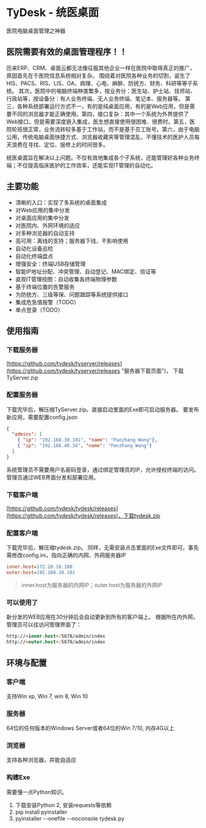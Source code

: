 # TyDesk - 统医桌面
医院电脑桌面管理之神器

## 医院需要有效的桌面管理程序！！
历来ERP、CRM、桌面云都无法像征服其他企业一样在医院中取得真正的推广，原因首先在于医院信息系统相对复杂。 围绕着对医院各种业务的切割，诞生了HIS、PACS、RIS、LIS、OA、病理、心电、麻醉、防统方、财务、科研等等子系统。 其次，医院中的电脑终端种类繁多，按业务分：医生站、护士站、技师站、行政站等，按设备分：有人业务终端、无人业务终端、笔记本、服务器等。 第三，各种系统部署运行方式不一，有的是纯桌面应用，有的是Web应用，但是需要不同的浏览器才能正确使用。第四，接口复杂：其中一个系统为外界提供了Web接口，但是需要深度嵌入集成，医生想直接使用很困难、很费时。第五，医院轮班很正常，业务流转较多基于工作站，而不是基于员工账号。第六，由于电脑公用，传统电脑桌面快捷方式、浏览器收藏夹等管理混乱，不懂技术的医护人员每天浪费在寻找、定位、报修上的时间很多。

统医桌面旨在解决以上问题。不仅有效地集成各个子系统，还能管理好各种业务终端；不仅提高临床医护的工作效率，还能实现IT管理的自动化。

## 主要功能
- 清晰的入口：实现了多系统的桌面集成
- 对Web应用的集中分发
- 对桌面应用的集中分发
- 对医院内、外网环境的适应
- 对多种浏览器的自动支持
- 高可用：离线的支持；服务器下线，不影响使用
- 自动化设备巡检
- 自动化终端盘点
- 增强安全：终端USB存储管理
- 智能IP地址分配、冲突管理、自动登记、MAC绑定、验证等
- 直观IT管理视图：自动收集各终端物理参数
- 基于终端位置的告警服务
- 为防统方、三级等保、问题跟踪等系统提供接口
- 集成危急值报警（TODO）
- 单点登录（TODO）



## 使用指南

### 下载服务器
[https://github.com/tydesk/tyserver/releases](https://github.com/tydesk/tyserver/releases "服务器下载页面")， 下载TyServer.zip

### 配置服务器
下载完毕后，解压缩TyServer.zip。直接启动里面的Exe即可启动服务器。 要发布新应用，需要配置config.json


```json
{
  "admins": [
    { "ip": "192.168.30.101", "name": "Panzhang Wang"},
    { "ip": "192.168.40.34", "name": "Panzhang Wang"}
  ]
}
```

系统管理员不需要用户名密码登录，通过绑定管理员的IP，允许授权终端的访问。管理员通过WEB界面分发和部署应用。

### 下载客户端
[https://github.com/tydesk/tydesk/releases](https://github.com/tydesk/tydesk/releases)，下载tydesk.zip

### 配置客户端
下载完毕后，解压缩tydesk.zip。 同样，无需安装点击里面的Exe文件即可。事先需修改config.ini，指向正确的内网、外网服务器IP
```ini
inner.host=172.20.10.100
outer.host=192.168.30.101
```
> inner.host为服务器的内网IP；outer.host为服务器的外网IP

### 可以使用了
新分发的WEB应用在30分钟后会自动更新到所有的客户端上。 根据所在内外网，管理员可以往访问管理界面了：
```html
http://<inner.host>:5678/admin/index
http://<outer.host>:5678/admin/index
```

## 环境与配置

### 客户端
支持Win xp, Win 7, win 8, Win 10

### 服务器
64位的任何版本的Windows Server或者64位的Win 7/10, 内存4G以上

### 浏览器
支持各种浏览器，并能自适应

### 构建Exe
需要懂一点Python知识。

1. 下载安装Python 2, 安装requests等依赖
2. pip install pyinstaller
3. pyinstaller --onefile --noconsole tydesk.py




